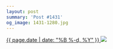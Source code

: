 ```yaml
---
layout: post
summary: 'Post #1431'
og_image: 1431-1280.jpg
---
```


<p>
 <time>
  <a href="/1431">
   {{ page.date | date: "%B %-d, %Y" }}
  </a>
 </time>
 <a href="/1431">
  <img data-taken="8/18/2021" sizes="(min-width: 700px) 50vw, calc(100vw - 2rem)" src="{{ site.assets_url }}/1431-640.jpg" srcset="{{ site.assets_url }}/1431-320.jpg 320w, {{ site.assets_url }}/1431-640.jpg 640w, {{ site.assets_url }}/1431-960.jpg 960w, {{ site.assets_url }}/1431-1280.jpg 1280w"/>
 </a>
</p>

